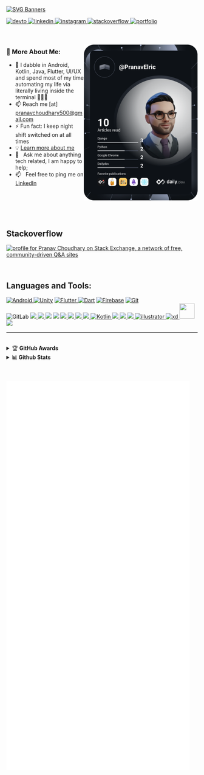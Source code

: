 

<!--
**pranavelric/pranavelric** is a ✨ _special_ ✨ repository because its `README.md` (this file) appears on your GitHub profile.
<link rel="stylesheet" href="https://cdn.jsdelivr.net/gh/devicons/devicon@v2.8.0/devicon.min.css">


Here are some ideas to get you started:

- 🔭 I’m currently working on ...
- 🌱 I’m currently learning ...
- 👯 I’m looking to collaborate on ...
- 🤔 I’m looking for help with ...
- 💬 Ask me about ...
- 📫 How to reach me: ...
- 😄 Pronouns: ...
- ⚡ Fun fact: ...
-->  

 
 [![SVG Banners](https://svg-banners.vercel.app/api?type=origin&text1=Hey%20there,%20I'm%20Pranav%20Choudhary&text2=%20Primarily%20a%20software%20engineer%20with%20a%20background%20and%20passion%20for%20mobile%20technology.&width=1000&height=400)](https://pranavelric.me/)


</div>  



<a href="https://dev.to/pranavelric" target="_blank">
<img src=https://img.shields.io/badge/dev.to-%2308090A.svg?&style=for-the-badge&logo=dev.to&logoColor=white alt=devto style="margin-bottom: 5px;" />
</a>
<a href="https://linkedin.com/in/pranav choudhary" target="_blank">
<img src=https://img.shields.io/badge/linkedin-%231E77B5.svg?&style=for-the-badge&logo=linkedin&logoColor=white alt=linkedin style="margin-bottom: 5px;" />
</a>
<a href="https://instagram.com/pranav.elric" target="_blank">
<img src=https://img.shields.io/badge/instagram-%23000000.svg?&style=for-the-badge&logo=instagram&logoColor=white alt=instagram style="margin-bottom: 5px;" />
</a>
<a href="https://stackoverflow.com/users/10224590/pranav-choudhary?tab=profile" target="_blank">
<img src=https://img.shields.io/badge/stackoverflow-%23F28032.svg?&style=for-the-badge&logo=stackoverflow&logoColor=white alt=stackoverflow style="margin-bottom: 5px;" />
</a>

<a href="https://pranavelric.me/" target="_blank">
<img src=https://img.shields.io/badge/Portfolio-%23000000.svg?style=for-the-badge&logo=firefox&logoColor=#FF7139 alt=portfolio style="margin-bottom: 5px;" />
</a>

<br/>  








<br/>
<br/>

 <a href="https://app.daily.dev/PranavElric"><img src="https://github.com/pranavelric/pranavelric/blob/main/devcard.svg"  style="width: 300px" align="right" alt="Pranav Choudhary's Dev Card"/></a>
 
### 🧐 More About Me:
- 💬  I dabble in Android, Kotlin, Java, Flutter, UI/UX and spend most of my time automating my life via literally living inside the terminal 🤷🏻‍♂️
- 📫  Reach me [at] pranavchoudhary500@gmail.com
- ⚡ Fun fact: I keep night shift switched on at all times   
- 💡 [Learn more about me](https://pranavelric.me/)
- 💬 &nbsp; Ask me about anything tech related, I am happy to help;
- 📫 &nbsp; Feel free to ping me on [LinkedIn](https://www.linkedin.com/in/pranav-choudhary/)

<br>













  
<!--  
## Rapidfire  
<table ><tr ><td valign="top" width="50%" >
  
 
- 💬  I dabble in Android, Kotlin, Java, Flutter, UI/UX and spend most of my time automating my life via literally living inside the terminal 🤷🏻‍♂️

 - 📫  Reach me [at] pranavchoudhary500@gmail.com

- ⚡ Fun fact: I keep night shift switched on at all times   
- 💡 [Learn more about me](https://pranavelric.me/)

</td><td valign="top" width="50%">

<div align="center">


<img src="https://camo.githubusercontent.com/bb27b9c1df90df738e91a54665d3adb08f60583fad2f266ffbde14508e6dc918/68747470733a2f2f692e70696e696d672e636f6d2f6f726967696e616c732f65342f32362f37302f65343236373032656466383734623138316163656431653266613563366364652e676966" align="center" style="width: 100%" />



 </div>   


</td></tr></table>  
 
 -->
 
<br/>
<br/>
<br/>

## Stackoverflow 
<a href="https://stackoverflow.com/users/story/10224590"><img src="https://stackexchange.com/users/flair/14153116.png?theme=dark" width="208" height="58" alt="profile for Pranav Choudhary on Stack Exchange, a network of free, community-driven Q&amp;A sites" title="profile for Pranav Choudhary on Stack Exchange, a network of free, community-driven Q&amp;A sites"></a>

<!-- [![Pranav Choudhary StackOverflow](https://github-readme-stackoverflow.vercel.app/?userID=10224590&theme=dark)](https://stackoverflow.com/users/story/10224590)
 <a href="https://app.daily.dev/PranavElric"><img src="https://github.com/pranavelric/pranavelric/blob/main/devcard.svg"  style="width: 300px" align="right" alt="Pranav Choudhary's Dev Card"/></a> -->

  
<br>


## Languages and Tools:
<p align="left">
 <a href="https://developer.android.com" target="_blank"><img alt="Android" src="https://img.shields.io/badge/Android-3DDC84?style=for-the-badge&logo=android&logoColor=white" /> </a>
 <a href="https://unity.com/" target="_blank">	<img alt="Unity" src="https://img.shields.io/badge/unity-%23000000.svg?&style=for-the-badge&logo=unity&logoColor=white"/></a>
 <a href="https://flutter.dev" target="_blank"> <img alt="Flutter" src="https://img.shields.io/badge/Flutter-%2302569B.svg?&style=for-the-badge&logo=Flutter&logoColor=white" /> </a> 
 <a href="https://dart.dev" target="_blank">	<img alt="Dart" src="https://img.shields.io/badge/dart-%230175C2.svg?&style=for-the-badge&logo=dart&logoColor=white"/></a>
 <a href="https://firebase.google.com/" target="_blank"><img alt="Firebase" src="https://img.shields.io/badge/firebase-%23039BE5.svg?&style=for-the-badge&logo=firebase"/></a> 
 <a href="https://git-scm.com/" target="_blank"><img alt="Git" src="https://img.shields.io/badge/git-%23F05033.svg?&style=for-the-badge&logo=git&logoColor=white"/> </a> <br> 
<img alt="GitLab" src="https://img.shields.io/badge/gitlab-%23181717.svg?&style=for-the-badge&logo=gitlab&logoColor=white"/>
 <a href="https://www.w3schools.com/cpp/" target="_blank"> <img src="https://img.shields.io/badge/c++%20-%2300599C.svg?&style=for-the-badge&logo=c%2B%2B&ogoColor=white"/> </a>
 <a href="https://www.w3schools.com/cs/" target="_blank"> <img src="https://img.shields.io/badge/c%23%20-%23239120.svg?&style=for-the-badge&logo=c-sharp&logoColor=white"/> </a>
 <a href="https://www.w3schools.com/css/" target="_blank"><img src="https://img.shields.io/badge/css3%20-%231572B6.svg?&style=for-the-badge&logo=css3&logoColor=white"/></a>
<a href="#" target="_blank"><img src="https://img.shields.io/badge/SASS-hotpink.svg?style=for-the-badge&logo=SASS&logoColor=white"/></a>
  <a href="https://www.djangoproject.com/" target="_blank"> <img src="https://img.shields.io/badge/django%20-%23092E20.svg?&style=for-the-badge&logo=django&logoColor=white"/> </a> 
<a href="https://www.w3.org/html/" target="_blank"> <img src="https://img.shields.io/badge/html5%20-%23E34F26.svg?&style=for-the-badge&logo=html5&logoColor=white"/> </a> 
 <a href="https://www.java.com" target="_blank"> <img src="https://img.shields.io/badge/java-%23ED8B00.svg?&style=for-the-badge&logo=java&logoColor=white"/> </a>
 <a href="https://developer.mozilla.org/en-US/docs/Web/JavaScript" target="_blank"> <img src="https://img.shields.io/badge/javascript%20-%23323330.svg?&style=for-the-badge&logo=javascript&logoColor=%23F7DF1E"/> </a>
 <a href="https://kotlinlang.org" target="_blank"><img alt="Kotlin" src="https://img.shields.io/badge/kotlin-%230095D5.svg?&style=for-the-badge&logo=kotlin&logoColor=white"/> </a> 
 <a href="https://www.mysql.com/" target="_blank"><img src="https://img.shields.io/badge/mysql-%2300f.svg?&style=for-the-badge&logo=mysql&logoColor=white"/> </a>
<a href="https://www.php.net" target="_blank"> <img src="https://img.shields.io/badge/php-%23777BB4.svg?&style=for-the-badge&logo=php&logoColor=white"/> </a> 
 <a href="https://www.python.org" target="_blank"><img src="https://img.shields.io/badge/python%20-%2314354C.svg?&style=for-the-badge&logo=python&logoColor=white"/> </a> 
 <a href="https://www.adobe.com/in/products/illustrator.html" target="_blank"> <img src="https://www.vectorlogo.zone/logos/adobe_illustrator/adobe_illustrator-icon.svg" alt="illustrator" width="40" height="40"/> </a>
<a href="https://www.adobe.com/products/xd.html" target="_blank"> <img src="https://cdn.worldvectorlogo.com/logos/adobe-xd.svg" alt="xd" width="40" height="40"/> </a> 
 <a href="https://www.photoshop.com/en" target="_blank"> <img src="https://cdn.worldvectorlogo.com/logos/adobe-photoshop-cs6.svg" width="40" height="40"/> </a>
   <a href="https://www.docker.com/" target="_blank"> <img src="https://img.shields.io/badge/Docker-2CA5E0?style=for-the-badge&logo=docker&logoColor=white"  height="40"/> </a>
 
  
  
</p>

<!--
## Github Stats  
-->
<hr>
<br>

<details>
    <summary>&#127942 <b>GitHub Awards</b></summary><br/>


<a href="https://github.com/ryo-ma/github-profile-trophy"><img src="https://github-profile-trophy.vercel.app/?username=pranavelric&theme=dracula&no-frame=true&column=7&margin-w=10" alt="pranavelric"  /></a> 

</details>


<details>

  <summary><b>📊 Github Stats</b></summary>
<br>
 <p align="left"> <img src="https://komarev.com/ghpvc/?username=pranavelric&label=Profile%20views&color=0e75b6&style=flat" alt="pranavelric" /> </p>


 
 <img src="https://github-readme-stats.vercel.app/api?username=pranavelric&show_icons=true&count_private=true&hide_border=true&theme=vue&hide_border=true&count_private=true&bg_color=050505&title_color=00DCA8&text_color=FDFCFF" />

<br>

<img src="https://github-readme-stats.vercel.app/api/top-langs/?username=pranavelric&hide_border=true&show_icons=true&theme=vue&hide_border=true&count_private=true&bg_color=050505&title_color=00DCA8&text_color=FDFCFF&exclude_repo=Survival-Game,Chess,ShootingGame,Box-Runner" />  

[![GitHub Streak](http://github-readme-streak-stats.herokuapp.com?user=pranavelric&theme=vision-friendly-dark&hide_border=true&ring=00dca8&stroke=ffffff&currStreakNum=00dca8&sideNums=ffffff&sideLabels=b4fdec&currStreakLabel=27ddbf&fire=a6f2e0&background=050505)](https://github.com/DenverCoder1/github-readme-streak-stats)

</details>




<br> 
<br> 








































<!-- ![Metrics](https://metrics.lecoq.io/pranavelric?template=classic&repositories.forks=true&isocalendar=1&languages=1&introduction=1&stars=1&people=1&followup=1&achievements=1&notable=1&pagespeed=1&stackoverflow=1&isocalendar.duration=full-year&languages.limit=8&languages.sections=most-used&languages.colors=github&languages.threshold=0%25&languages.indepth=false&languages.analysis.timeout=15&languages.categories=markup%2C%20programming&languages.recent.categories=markup%2C%20programming&languages.recent.load=300&languages.recent.days=14&introduction.title=true&stars.limit=4&people.limit=24&people.size=28&people.types=followers%2C%20following&people.identicons=false&people.shuffle=false&followup.sections=repositories&achievements.threshold=C&achievements.secrets=true&achievements.display=compact&achievements.limit=0&notable.from=organization&notable.repositories=false&pagespeed.url=.user.website&pagespeed.detailed=false&pagespeed.screenshot=false&stackoverflow.user=10224590&stackoverflow.sections=answers&stackoverflow.limit=1&stackoverflow.lines=0&stackoverflow.lines.snippet=0&config.timezone=Asia%2FCalcutta&config.display=large)

 -->

 <a href="https://metrics.lecoq.io/about/pranavelric"><img src="github-metrics.svg"    alt="Pranav Choudhary's Github Metrics"/></a>

